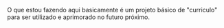 O que estou fazendo aqui basicamente é um projeto básico de "curriculo" para ser utilizado e aprimorado no futuro próximo.
